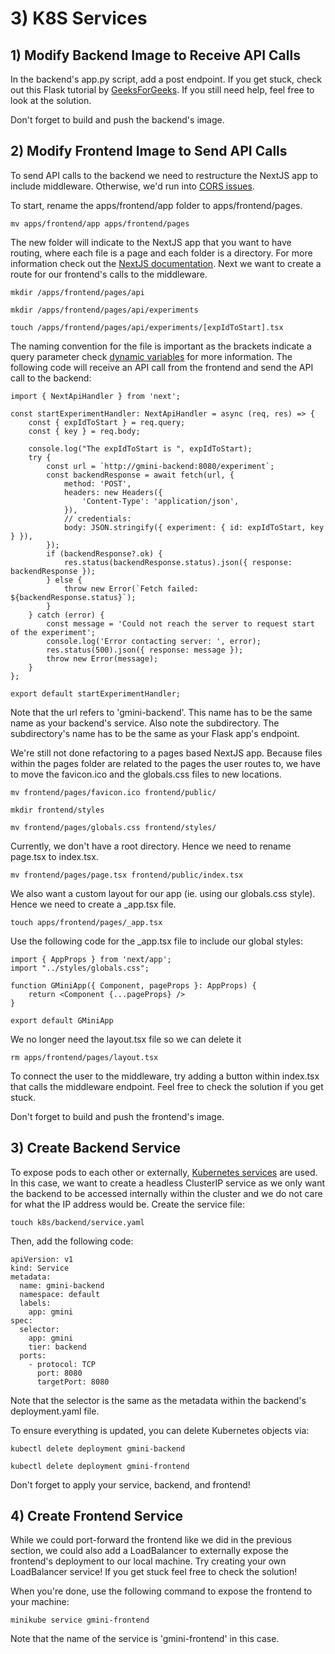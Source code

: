 # 3) K8S Services
## 1) Modify Backend Image to Receive API Calls
In the backend's app.py script, add a post endpoint. If you get stuck, check out this Flask tutorial by [GeeksForGeeks](https://www.geeksforgeeks.org/flask-tutorial/). If you still need help, feel free to look at the solution.

Don't forget to build and push the backend's image.

## 2) Modify Frontend Image to Send API Calls
To send API calls to the backend we need to restructure the NextJS app to include middleware. Otherwise, we'd run into [CORS issues](https://developer.mozilla.org/en-US/docs/Web/HTTP/CORS?utm_medium=firefox-desktop&utm_source=firefox-suggest&utm_campaign=firefox-mdn-web-docs-suggestion-experiment&utm_content=treatment).

To start, rename the apps/frontend/app folder to apps/frontend/pages.

```
mv apps/frontend/app apps/frontend/pages
```

The new folder will indicate to the NextJS app that you want to have routing, where each file is a page and each folder is a directory.
For more information check out the [NextJS documentation](https://nextjs.org/docs/pages/building-your-application/routing/pages-and-layouts). Next we want to create a route for our frontend's calls to the middleware.

```
mkdir /apps/frontend/pages/api
```

```
mkdir /apps/frontend/pages/api/experiments
```

```
touch /apps/frontend/pages/api/experiments/[expIdToStart].tsx
```

The naming convention for the file is important as the brackets indicate a query parameter check [dynamic variables](https://nextjs.org/docs/pages/building-your-application/routing/api-routes) for more information. The following code will receive an API call from the frontend and send the API call to the backend:

```
import { NextApiHandler } from 'next';

const startExperimentHandler: NextApiHandler = async (req, res) => {
	const { expIdToStart } = req.query;
	const { key } = req.body;

	console.log("The expIdToStart is ", expIdToStart);
	try {
		const url = `http://gmini-backend:8080/experiment`;
		const backendResponse = await fetch(url, {
			method: 'POST',
			headers: new Headers({
				'Content-Type': 'application/json',
			}),
			// credentials:
			body: JSON.stringify({ experiment: { id: expIdToStart, key } }),
		});
		if (backendResponse?.ok) {
			res.status(backendResponse.status).json({ response: backendResponse });
		} else {
			throw new Error(`Fetch failed: ${backendResponse.status}`);
		}
	} catch (error) {
		const message = 'Could not reach the server to request start of the experiment';
		console.log('Error contacting server: ', error);
		res.status(500).json({ response: message });
		throw new Error(message);
	}
};

export default startExperimentHandler;
```

Note that the url refers to 'gmini-backend'. This name has to be the same name as your backend's service. Also note the subdirectory. The subdirectory's name has to be the same as your Flask app's endpoint.

We're still not done refactoring to a pages based NextJS app. Because files within the pages folder are related to the pages the user routes to, we have to move the favicon.ico and the globals.css files to new locations. 

```
mv frontend/pages/favicon.ico frontend/public/
```

```
mkdir frontend/styles
```

```
mv frontend/pages/globals.css frontend/styles/
```

Currently, we don't have a root directory. Hence we need to rename page.tsx to index.tsx.

```
mv frontend/pages/page.tsx frontend/public/index.tsx
```

We also want a custom layout for our app (ie. using our globals.css style). Hence we need to create a _app.tsx file.

```
touch apps/frontend/pages/_app.tsx
```

Use the following code for the _app.tsx file to include our global styles:

```
import { AppProps } from 'next/app';
import "../styles/globals.css";

function GMiniApp({ Component, pageProps }: AppProps) {
    return <Component {...pageProps} />
}

export default GMiniApp
```

We no longer need the layout.tsx file so we can delete it

```
rm apps/frontend/pages/layout.tsx
```

To connect the user to the middleware, try adding a button within index.tsx that calls the middleware endpoint. Feel free to check the solution if you get stuck.

Don't forget to build and push the frontend's image.

## 3) Create Backend Service
To expose pods to each other or externally, [Kubernetes services](https://kubernetes.io/docs/concepts/services-networking/service/) are used. In this case, we want to create a headless ClusterIP service as we only want the backend to be accessed internally within the cluster and we do not care for what the IP address would be. Create the service file:

```
touch k8s/backend/service.yaml
```

Then, add the following code:

```
apiVersion: v1
kind: Service
metadata:
  name: gmini-backend
  namespace: default
  labels:
    app: gmini
spec:
  selector:
    app: gmini
    tier: backend
  ports:
    - protocol: TCP
      port: 8080
      targetPort: 8080
```

Note that the selector is the same as the metadata within the backend's deployment.yaml file.

To ensure everything is updated, you can delete Kubernetes objects via:

```
kubectl delete deployment gmini-backend
```

```
kubectl delete deployment gmini-frontend
```

Don't forget to apply your service, backend, and frontend!

## 4) Create Frontend Service

While we could port-forward the frontend like we did in the previous section, we could also add a LoadBalancer to externally expose the frontend's deployment to our local machine. Try creating your own LoadBalancer service! If you get stuck feel free to check the solution!

When you're done, use the following command to expose the frontend to your machine:

```
minikube service gmini-frontend
```

Note that the name of the service is 'gmini-frontend' in this case.
